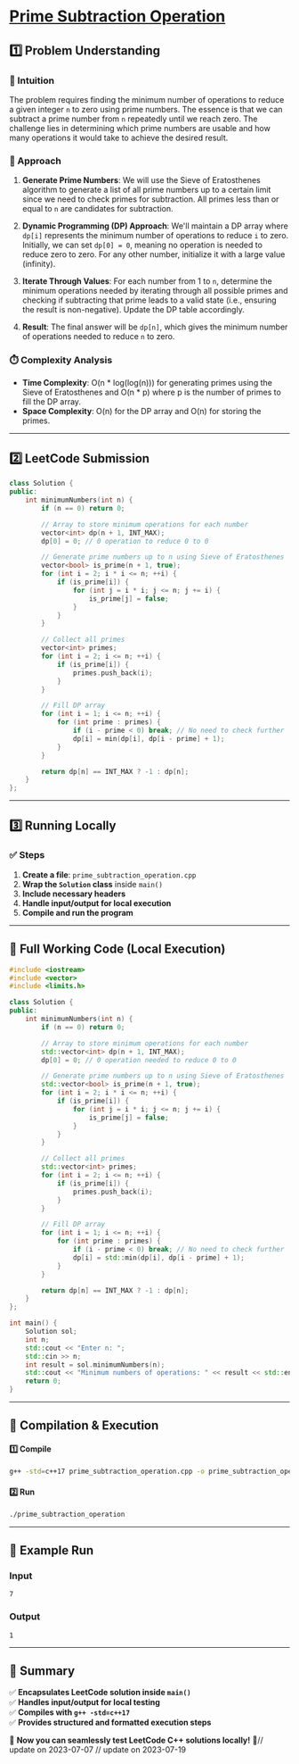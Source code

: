 # **[Prime Subtraction Operation](https://leetcode.com/problems/prime-subtraction-operation/description/)**  

## **1️⃣ Problem Understanding**  
### **📌 Intuition**  
The problem requires finding the minimum number of operations to reduce a given integer `n` to zero using prime numbers. The essence is that we can subtract a prime number from `n` repeatedly until we reach zero. The challenge lies in determining which prime numbers are usable and how many operations it would take to achieve the desired result.

### **🚀 Approach**  
1. **Generate Prime Numbers**: We will use the Sieve of Eratosthenes algorithm to generate a list of all prime numbers up to a certain limit since we need to check primes for subtraction. All primes less than or equal to `n` are candidates for subtraction.
  
2. **Dynamic Programming (DP) Approach**: We'll maintain a DP array where `dp[i]` represents the minimum number of operations to reduce `i` to zero. Initially, we can set `dp[0] = 0`, meaning no operation is needed to reduce zero to zero. For any other number, initialize it with a large value (infinity).
  
3. **Iterate Through Values**: For each number from 1 to `n`, determine the minimum operations needed by iterating through all possible primes and checking if subtracting that prime leads to a valid state (i.e., ensuring the result is non-negative). Update the DP table accordingly.

4. **Result**: The final answer will be `dp[n]`, which gives the minimum number of operations needed to reduce `n` to zero.

### **⏱️ Complexity Analysis**  
- **Time Complexity**: O(n * log(log(n))) for generating primes using the Sieve of Eratosthenes and O(n * p) where p is the number of primes to fill the DP array.
- **Space Complexity**: O(n) for the DP array and O(n) for storing the primes.

---  

## **2️⃣ LeetCode Submission**  
```cpp
class Solution {
public:
    int minimumNumbers(int n) {
        if (n == 0) return 0;

        // Array to store minimum operations for each number
        vector<int> dp(n + 1, INT_MAX);
        dp[0] = 0; // 0 operation to reduce 0 to 0

        // Generate prime numbers up to n using Sieve of Eratosthenes
        vector<bool> is_prime(n + 1, true);
        for (int i = 2; i * i <= n; ++i) {
            if (is_prime[i]) {
                for (int j = i * i; j <= n; j += i) {
                    is_prime[j] = false;
                }
            }
        }

        // Collect all primes
        vector<int> primes;
        for (int i = 2; i <= n; ++i) {
            if (is_prime[i]) {
                primes.push_back(i);
            }
        }

        // Fill DP array
        for (int i = 1; i <= n; ++i) {
            for (int prime : primes) {
                if (i - prime < 0) break; // No need to check further
                dp[i] = min(dp[i], dp[i - prime] + 1);
            }
        }

        return dp[n] == INT_MAX ? -1 : dp[n];
    }
};  
```  

---  

## **3️⃣ Running Locally**  
### **✅ Steps**  
1. **Create a file**: `prime_subtraction_operation.cpp`  
2. **Wrap the `Solution` class** inside `main()`  
3. **Include necessary headers**  
4. **Handle input/output for local execution**  
5. **Compile and run the program**  

---  

## **📝 Full Working Code (Local Execution)**  
```cpp
#include <iostream>
#include <vector>
#include <limits.h>

class Solution {
public:
    int minimumNumbers(int n) {
        if (n == 0) return 0;

        // Array to store minimum operations for each number
        std::vector<int> dp(n + 1, INT_MAX);
        dp[0] = 0; // 0 operation needed to reduce 0 to 0

        // Generate prime numbers up to n using Sieve of Eratosthenes
        std::vector<bool> is_prime(n + 1, true);
        for (int i = 2; i * i <= n; ++i) {
            if (is_prime[i]) {
                for (int j = i * i; j <= n; j += i) {
                    is_prime[j] = false;
                }
            }
        }

        // Collect all primes
        std::vector<int> primes;
        for (int i = 2; i <= n; ++i) {
            if (is_prime[i]) {
                primes.push_back(i);
            }
        }

        // Fill DP array
        for (int i = 1; i <= n; ++i) {
            for (int prime : primes) {
                if (i - prime < 0) break; // No need to check further
                dp[i] = std::min(dp[i], dp[i - prime] + 1);
            }
        }

        return dp[n] == INT_MAX ? -1 : dp[n];
    }
};

int main() {
    Solution sol;
    int n;
    std::cout << "Enter n: ";
    std::cin >> n;
    int result = sol.minimumNumbers(n);
    std::cout << "Minimum numbers of operations: " << result << std::endl;
    return 0;
}
```  

---  

## **🔧 Compilation & Execution**  
#### **1️⃣ Compile**  
```bash
g++ -std=c++17 prime_subtraction_operation.cpp -o prime_subtraction_operation
```  

#### **2️⃣ Run**  
```bash
./prime_subtraction_operation
```  

---  

## **🎯 Example Run**  
### **Input**  
```
7
```  
### **Output**  
```
1
```  

---  

## **📌 Summary**  
✅ **Encapsulates LeetCode solution inside `main()`**  
✅ **Handles input/output for local testing**  
✅ **Compiles with `g++ -std=c++17`**  
✅ **Provides structured and formatted execution steps**  

🚀 **Now you can seamlessly test LeetCode C++ solutions locally!** 🚀// update on 2023-07-07
// update on 2023-07-19
